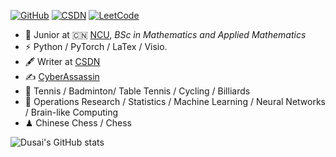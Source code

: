 <!-- ### Yoo, I'm BigCatHu 👋
![Typing SVG](https://readme-typing-svg.herokuapp.com?font=DynaPuff&size=20&pause=1000&color=9999FF&center=true&vCenter=true&width=500&height=22&lines=A+passionate+web+developer+based+in+Beijing.++%F0%9F%91%8B) -->

[![GitHub](https://img.shields.io/badge/dynamic/json?logo=github&label=GitHub&labelColor=495867&color=495867&query=%24.data.totalSubs&url=https%3A%2F%2Fapi.spencerwoo.com%2Fsubstats%2F%3Fsource%3Dgithub%26queryKey%3Dhayschan&style=flat-square)](https://github.com/BigCatHu)
[![CSDN](https://img.shields.io/badge/Blogger-CSDN-orange)](https://blog.csdn.net/qq_56731654?type=blog)
[![LeetCode](https://img.shields.io/badge/leetCode--lightgrey?style=flat-square&logo=leetcode)](https://leetcode.cn/u/ping-guo-ni-ge-ai-pao-pao-m/)


<!--
[![RSS](https://img.shields.io/badge/dynamic/json?logo=rss&logoColor=white&label=RSS&labelColor=95B8D1&color=95B8D1&query=%24.data.totalSubs&url=https%3A%2F%2Fapi.spencerwoo.com%2Fsubstats%2F%3Fsource%3Dfeedly%257Cinoreader%257CfeedsPub%26queryKey%3Dhttps://haysc.tech/feed.xml&style=flat-square)](https://haysc.tech/)
-->
<!-- ![Python](https://img.shields.io/badge/python-3.9-orange?style=for-the-badge&logo=python&logoColor=orange) -->

- 🍻 Junior at 🇨🇳 [NCU](http://www.ncu.edu.cn/), _BSc in Mathematics and Applied Mathematics_
- ⚡ Python / PyTorch / LaTex / Visio.
- 🖋 Writer at [CSDN](https://blog.csdn.net/)
- ✍️ [CyberAssassin](https://blog.csdn.net/qq_56731654?spm=1000.2115.3001.5343)
- 🏃 Tennis / Badminton/ Table Tennis / Cycling / Billiards
- 🥋 Operations Research / Statistics / Machine Learning / Neural Networks / Brain-like Computing
- ♟ Chinese Chess / Chess 


![Dusai's GitHub stats](https://github-readme-stats.vercel.app/api?username=BigCatHu)
<!-- ![BigCatHu's Most used languages](https://github-readme-stats.vercel.app/api/top-langs/?username=BigCatHu&layout=compact&hide_border=true&langs_count=10) -->
<!-- ##### GitHub status: -->

<!-- ![Contributition](https://github-readme-activity-graph.cyclic.app/graph?username=BigCatHU&theme=github) -->

<!--
**BigCatHu/BigCatHu** is a ✨ _special_ ✨ repository because its `README.md` (this file) appears on your GitHub profile.

Here are some ideas to get you started:

- 🔭 I’m currently working on ...
- 🌱 I’m currently learning ...
- 👯 I’m looking to collaborate on ...
- 🤔 I’m looking for help with ...
- 💬 Ask me about ...
- 📫 How to reach me: ...
- 😄 Pronouns: ...
- ⚡ Fun fact: ...
-->
